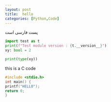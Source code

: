 ```yaml
---
layout: post
title:  hello
categories: [Python,Code]
---
```


پست فارسی است

```python
import test as t
print(f"Test module version : {t.__version__}")
xy: bool = 2

print(type(xy))
```

this is a C code

```c
#include <stdio.h>
int main() {
printf("HELLO");
return 0;
}
```